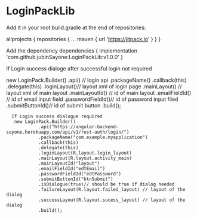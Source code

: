 # LoginPackLib
Add it in your root build.gradle at the end of repositories:

allprojects {
		repositories {
			...
			maven { url 'https://jitpack.io' }
		}
	}
  
  Add the dependency
  dependencies {
	        implementation 'com.github.jubinSayone:LoginPackLib:v1.0.0'
	}
  
  If Login success dialoge after successful login not required
  
   new LoginPack.Builder()
                .api() // login api
                .packageName()
                .callback(this)
                .delegate(this)
                .loginLayout()// layout xml of login page
                .mainLayout() // layout xml of main layout
                .mainLayoutId() // id of main layout
                .emailFieldId() // id of email input field
                .passwordFieldId()// id of password input filed
                .submitButtonId()// id of submit button
                .build();
                
      If Login success dialogue required
       new LoginPack.Builder()
                .api("https://angular-backend-sayone.herokuapp.com/api/v1/rest-auth/login/")
                .packageName("com.example.myapplication")
                .callback(this)
                .delegate(this)
                .loginLayout(R.layout.login_layout)
                .mainLayout(R.layout.activity_main)
                .mainLayoutId("layout")
                .emailFieldId("edtEmail")
                .passwordFieldId("edtPassword")
                .submitButtonId("btnSubmit")
                .isDialogue(true)// should be true if dialog needed
                .failureLayout(R.layout.failed_layout) // layout of the dialog
                .successLayout(R.layout.sucess_layout) // layout of the dialog
                .build();
                
             
